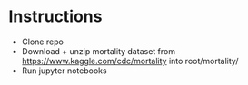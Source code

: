 # Instructions

- Clone repo
- Download + unzip mortality dataset from https://www.kaggle.com/cdc/mortality into root/mortality/
- Run jupyter notebooks
